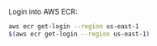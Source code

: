 Login into AWS ECR:

```bash
aws ecr get-login --region us-east-1
$(aws ecr get-login --region us-east-1)
```
